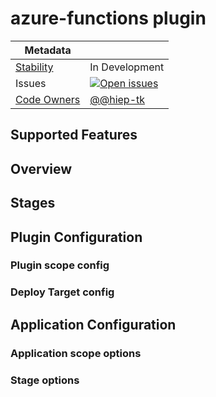 # azure-functions plugin

| Metadata        |           |
| ------------- |-----------|
|[Stability](/README.md#stability-levels)     | In Development   |
| Issues        | [![Open issues](https://img.shields.io/github/issues-search/pipe-cd/community-plugins?query=is%3Aissue%20is%3Aopen%20label%3Aplugin%2Fazure-functions%20&label=open&color=orange)](https://github.com/pipe-cd/community-plugins/issues?q=is%3Aopen+is%3Aissue+label%3Aplugin%2Fazure-functions) |
| [Code Owners](/CONTRIBUTING.md#becoming-a-code-owner)   |  [@@hiep-tk](https://github.com/@hiep-tk)  |

## Supported Features
<!-- 
- QuickSync
- PipelineSync
- Prune
- LiveState View
- DriftDetection
- PlanPreview
-->

<!-- You can add additional rows like 'PipelineSync by Istio', 'Analysis by <some-o11y-provider>', etc. -->

<!-- For a stages plugin, only PipelineSync would be supported in most cases. -->

## Overview

<!-- e.g. This is a plugin for deploying xxx. -->

## Stages

<!-- ### XXX stage -->
<!-- e.g. This stage shows a message on UI. -->

<!-- ### YYY stage -->

## Plugin Configuration

### Plugin scope config

<!-- 
Plugin scope config means 'HERE':

```yaml
kind: Piped
spec:
    plugins:
      - name: xxx
        port: 7002
        url: https://...
        config: # <-------- HERE
            aaa: ...
            bbb: ...
        deployTargets: 
          - name: cluster1
            ...
``` 

| Field | Type | Description | Required | Default |
|-|-|-|-|-|
| aaa | string | ... | Yes |  |
| bbb | map[string]string | ... | No |  |

-->

### Deploy Target config

<!-- 
Deploy Target config means 'HERE':

```yaml
kind: Piped
spec:
    plugins:
      - name: xxx
        port: 7002
        config:
            ...
        deployTargets: 
          - name: cluster1
            config:  # <-------- HERE
                ppp: ...
                qqq: ...
          - name: cluster2
            config: ...
``` 

| Field | Type | Description | Required | Default |
|-|-|-|-|-|
| ppp | string | ... | Yes | |
| qqq | map[string]string | ... | No | |

-->


## Application Configuration

### Application scope options
<!-- 
'Application scope options' means 'HERE':

```yaml
kind: Application
spec: 
    plugins: 
        xxx: 
          - name: xxx
            with: # <-------- HERE
                name:  ...
                labels: ...
                some: ...
```
-->

### Stage options
<!-- 

'Stage options' means 'HERE': 
```yaml
kind: Application
spec: 
    pipeline: 
        stages: 
          - name: xxx
            with: # <-------- HERE
                name:  ...
                labels: ...
                some: ...
```

#### XXX stage

| Field | Type | Description | Required | Default |
|-|-|-|-|-|
| name | string | The name to be shown in the stage. | Yes |
| labels | map[string]string | ... | No | | 
| some | [yourtype](#yourtype) | ... | No | |

##### yourtype

| Field | Type | Description | Required | Default |
|-|-|-|-|-|
| aaa | bool | ... | No | false |
| bbb | int | ... | No | 0 | 

#### YYY stage

| Field | Type | Description | Required | Default |
|-|-|-|-|-|
| messages | []string | The messages to be shown in the stage. | No | [""] |

-->

<!-- You can add additional sections if needed. -->